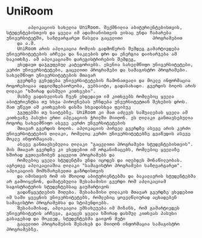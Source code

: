 # UniRoom


            აპლიკაციის სახელია UniRoom. შექმნილია აბიტურიენტებისთვის, სტუდენტებისთვის და ყველა იმ ადამიანისთვის ვისაც უნდა ჩაბარება უნივერსიტეტში, საზღვარგარეთ წასვლა გაცვლითი           პროგრამებით 
		და ა.შ.
		UniRoom არის აპლიკაცია რომლის გადმოწერის შემდეგ გამარტივდება უნივერსიტეტების არჩევა და ნაკლების დრო და ენერგია დაიხარჯება ამ საკითხზე. ამ აპლიკაციაში დარეგისტრირების შემდეგ, 
		ვხედავთ დაჯგუფებულ კატეგორიებს. ესენია სახელმწიფო უნივერსიტეტები, კერძო უნივერსიტეტები, გაცვლითი პროგრამები და სამაგისტრო პროგრამები. სახელმწიფო უნივერსიტეტების მთავარ 
		გვერდზე გვხვდება უნივერსიტეტების ჩამონათვალი და მოკლე ინფორმაცია როგორებიცაა ადგილმდებაორეობა, ვებსაიტი, გადასახადი. გვერდის ბოლოს არის ღილაკი "ხშირად დასმული კითხვები".
		მასზე გადასვლისას ჩვენ ვხდედავთ იმ კითხვებს რომლებიც ყველა აბიტურიენტსა თუ სხვა პიროვნებას უჩნდება უნვერსიტეტთან შეხების დროს. მათ უწევთ ამ კითხვების დასმა სხვადასხვა ფეიბუკ
		ჯგუფებში თუ საიტებზე. UniRoom კი მათ აძლევს საშუალებას ყველა ამ კითხვაზე პასუხი ერთი აპლკაციის ჭრილში მიიღონ. ეს ღილაკი განთავსებულია როგორც სახელმწიფო ასევე კერძო უნვერსიტეტების 
		მთავარ გვერდის ბოლოს. აპლიკაციის პირველ გვერდზე ასევე არის კერძო უნივერსიტეტების ღილაკი, რომელიც კერძო უნივერსიტეტებზე გვაწვდის ასევე მოკლე ინფორმაციას. 
		ასევე განთავსებულია ღილაკი "გაცვლითი პროგრამები სტუდენტებისთვის". მის მთავარ გვერდზე კი ვხვდებით იმ ორგანიზაცებს, რომლებიც ყველაზე ხშირად გვთავაზობენ გაცვლით პროგრამებს და
		რომლებიც ყველა სტუდენტმა უნდა იცოდეს და იღებდეს მონაწილეობას. აგრეთვე აპლიკაციაშია ღილაკი "სამაგისტრო პროგრამები საზღვარგარეთ". აპლიკაციის მომხმარებელთა გაზრდისთვის
		და იმისთვის რომ ის მხოლოდ აბიტურიენტებმა და ბაკალავრის სტუდენტებმა არ გამოიყენონ, დამატებულია შესაბამისი გვერდი რომ აპლიკაციამ საგისტრატურის სტუდენტებსაც გაუმარტივოს 
		გადაწყვეტლების მიღება. შესაბამისი ღილაკის მთავარ გვერდზე ვხვდებით იმ სამი ყვეყნის უნივერსიტეტებს, რომლებიც ყოველწლიურად აცხადებენ სამაგისტრო პროგრამებსა და სტიპენდიებს. 
		შესაბამისად, აპლიკაცია ემსახეუება იმ მიზანს, რომ გამარტივდეს უნივერსიტეტის არჩევა, გაეცეს ყველა ხშირად დასმულ კითხვას პასუხი გასაგებად და მოკლედ, სტუდენტებმა გაიგონ მეტი 
		გაცვლითი პროგრამების შესახებ და მიიღონ ინფორმაცია სამაგისტრო პროგრამებზე. 

